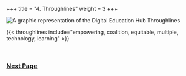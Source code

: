+++
title = "4. Throughlines"
weight = 3
+++

![A graphic representation of the Digital Education Hub Throughlines](/images/throughlines_overall.png)

{{< throughlines include="empowering, coalition, equitable, multiple, technology, learning" >}}

&nbsp;
&nbsp;
&nbsp;
&nbsp;
&nbsp;
&nbsp;
&nbsp;
&nbsp;

### [Next Page](https://dehsi2022.netlify.app/background/agreements/)